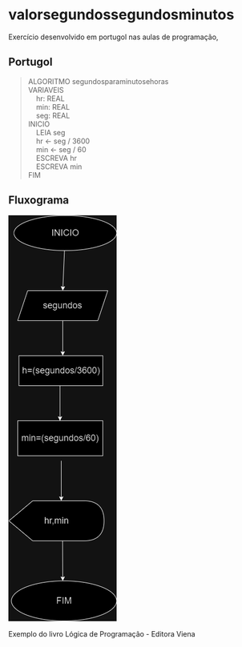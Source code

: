 # valorsegundossegundosminutos 

Exercício desenvolvido em portugol nas aulas de programação, 

## Portugol
>ALGORITMO segundosparaminutosehoras \
>VARIAVEIS \
> &nbsp;&nbsp;&nbsp;&nbsp;hr: REAL \
> &nbsp;&nbsp;&nbsp;&nbsp;min: REAL \
> &nbsp;&nbsp;&nbsp;&nbsp;seg: REAL \
> INICIO \
> &nbsp;&nbsp;&nbsp;&nbsp;LEIA seg\
> &nbsp;&nbsp;&nbsp;&nbsp;hr ← seg / 3600  \
> &nbsp;&nbsp;&nbsp;&nbsp;min ← seg / 60  \
> &nbsp;&nbsp;&nbsp;&nbsp;ESCREVA  hr \
> &nbsp;&nbsp;&nbsp;&nbsp;ESCREVA  min\
> FIM


## Fluxograma
![alt text](https://github.com/databiteps/valorsegundos-horasminutossegundos/blob/main/Diagram%20%20valorsegundos,horas,minutosesegundos.drawio.png?raw=true "Title")


Exemplo do livro Lógica de Programação - Editora Viena

